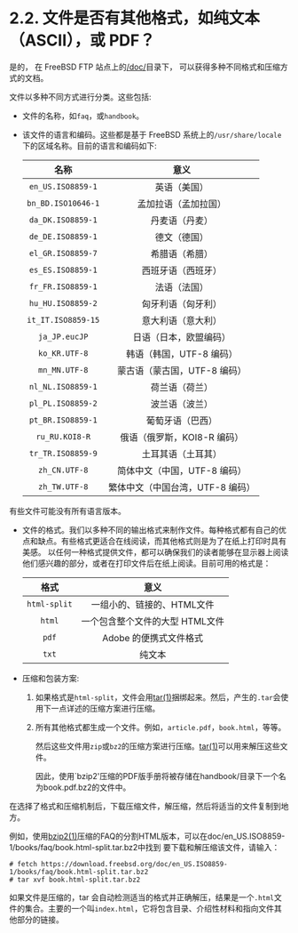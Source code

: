 # 2.2. 文件是否有其他格式，如纯文本（ASCII），或 PDF？

是的， 在 FreeBSD FTP 站点上的[/doc/](https://download.freebsd.org/doc/)目录下， 可以获得多种不同格式和压缩方式的文档。

文件以多种不同方式进行分类。这些包括:

- 文件的名称，如`faq`，或`handbook`。

- 该文件的语言和编码。这些都是基于 FreeBSD 系统上的`/usr/share/locale`下的区域名称。目前的语言和编码如下:

  | 名称               | 意义                                         |
  | :----------------: | :-------------------------------------------:|
  | `en_US.ISO8859-1`  | 英语（美国）                                 |
  | `bn_BD.ISO10646-1` | 孟加拉语（孟加拉国）                         |
  | `da_DK.ISO8859-1`  | 丹麦语（丹麦）                               |
  | `de_DE.ISO8859-1`  | 德文（德国）                                 |
  | `el_GR.ISO8859-7`  | 希腊语（希腊）                               |
  | `es_ES.ISO8859-1`  | 西班牙语（西班牙）                           |
  | `fr_FR.ISO8859-1`  | 法语（法国）                                 |
  | `hu_HU.ISO8859-2`  | 匈牙利语（匈牙利）                           |
  | `it_IT.ISO8859-15` | 意大利语（意大利）                           |
  | `ja_JP.eucJP`      | 日语（日本，欧盟编码）                       |
  | `ko_KR.UTF-8`      | 韩语（韩国，UTF-8 编码）                     |
  | `mn_MN.UTF-8`      | 蒙古语（蒙古国，UTF-8 编码）    		      |
  | `nl_NL.ISO8859-1`  | 荷兰语（荷兰）                   		      |
  | `pl_PL.ISO8859-2`  | 波兰语（波兰）                    	          |
  | `pt_BR.ISO8859-1`  | 葡萄牙语（巴西）							  |
  | `ru_RU.KOI8-R`     | 俄语（俄罗斯，KOI8-R 编码）                  |
  | `tr_TR.ISO8859-9`  | 土耳其语（土耳其）                           |
  | `zh_CN.UTF-8`      | 简体中文（中国，UTF-8 编码）                 |
  | `zh_TW.UTF-8`      | 繁体中文（中国台湾，UTF-8 编码）             |

有些文件可能没有所有语言版本。

- 文件的格式。我们以多种不同的输出格式来制作文件。每种格式都有自己的优点和缺点。有些格式更适合在线阅读，而其他格式则是为了在纸上打印时具有美感。 以任何一种格式提供文件，都可以确保我们的读者能够在显示器上阅读他们感兴趣的部分，或者在打印文件后在纸上阅读。目前可用的格式是：

  | 格式         | 意义                                               |
  | :----------: | :------------------------------------------------: |
  | `html-split` | 一组小的、链接的、HTML文件                         |
  | `html`       | 一个包含整个文件的大型 HTML文件                     |
  | `pdf`        | Adobe 的便携式文件格式                             |
  | `txt`        | 纯文本                                             |

- 压缩和包装方案:

  1. 如果格式是`html-split`，文件会用[tar(1)](https://www.freebsd.org/cgi/man.cgi?query=tar&sektion=1&format=html)捆绑起来。然后，产生的`.tar`会使用下一点详述的压缩方案进行压缩。

  2. 所有其他格式都生成一个文件。例如，`article.pdf`，`book.html`，等等。

     然后这些文件用`zip`或`bz2`的压缩方案进行压缩。[tar(1)](https://www.freebsd.org/cgi/man.cgi?query=tar&sektion=1&format=html)可以用来解压这些文件。

     因此，使用`bzip2'压缩的PDF版手册将被存储在handbook/目录下一个名为book.pdf.bz2的文件中。

在选择了格式和压缩机制后，下载压缩文件，解压缩，然后将适当的文件复制到地方。

例如，使用[bzip2(1)](https://www.freebsd.org/cgi/man.cgi?query=bzip2&sektion=1&format=html)压缩的FAQ的分割HTML版本，可以在doc/en_US.ISO8859-1/books/faq/book.html-split.tar.bz2中找到 要下载和解压缩该文件，请输入：

```
# fetch https://download.freebsd.org/doc/en_US.ISO8859-1/books/faq/book.html-split.tar.bz2
# tar xvf book.html-split.tar.bz2
```

如果文件是压缩的，tar 会自动检测适当的格式并正确解压，结果是一个`.html`文件的集合。主要的一个叫`index.html`，它将包含目录、介绍性材料和指向文件其他部分的链接。
